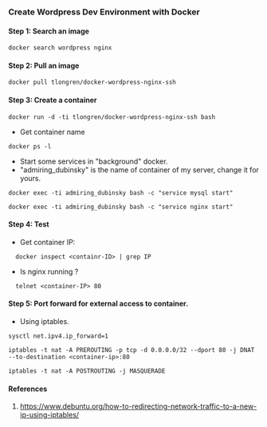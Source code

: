 ### Create Wordpress Dev Environment with Docker

#### Step 1: Search an image
```
docker search wordpress nginx
```

#### Step 2: Pull an image
```
docker pull tlongren/docker-wordpress-nginx-ssh
```
#### Step 3: Create a container
```
docker run -d -ti tlongren/docker-wordpress-nginx-ssh bash
```
- Get container name
```
docker ps -l
```
- Start some services in "background" docker.
- "admiring_dubinsky" is the name of container of my server, change it for yours.

```
docker exec -ti admiring_dubinsky bash -c "service mysql start"
```
```
docker exec -ti admiring_dubinsky bash -c "service nginx start"
```

#### Step 4: Test

- Get container IP:
```
  docker inspect <containr-ID> | grep IP
```
- Is nginx running ?
```
  telnet <container-IP> 80
```
#### Step 5: Port forward for external access to container.
- Using iptables.

```
sysctl net.ipv4.ip_forward=1

iptables -t nat -A PREROUTING -p tcp -d 0.0.0.0/32 --dport 80 -j DNAT --to-destination <container-ip>:80

iptables -t nat -A POSTROUTING -j MASQUERADE
```

#### References

1. https://www.debuntu.org/how-to-redirecting-network-traffic-to-a-new-ip-using-iptables/
